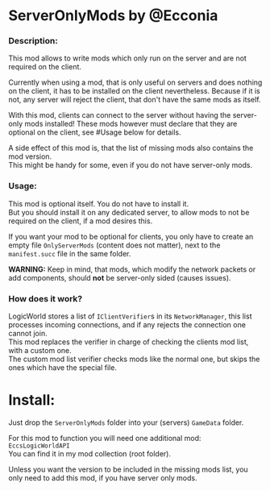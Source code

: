 # ServerOnlyMods by @Ecconia

### Description:

This mod allows to write mods which only run on the server and are not required on the client.

Currently when using a mod, that is only useful on servers and does nothing on the client, it has to be installed on the client nevertheless.
Because if it is not, any server will reject the client, that don't have the same mods as itself.

With this mod, clients can connect to the server without having the server-only mods installed!
These mods however must declare that they are optional on the client, see #Usage below for details.

A side effect of this mod is, that the list of missing mods also contains the mod version.\
This might be handy for some, even if you do not have server-only mods.

### Usage:

This mod is optional itself. You do not have to install it.\
But you should install it on any dedicated server, to allow mods to not be required on the client, if a mod desires this.

If you want your mod to be optional for clients, you only have to create an empty file `OnlyServerMods` (content does not matter), next to the `manifest.succ` file in the same folder.

**WARNING:** Keep in mind, that mods, which modify the network packets or add components, should **not** be server-only sided (causes issues).

### How does it work?

LogicWorld stores a list of `IClientVerifier`s in its `NetworkManager`, this list processes incoming connections, and if any rejects the connection one cannot join.\
This mod replaces the verifier in charge of checking the clients mod list, with a custom one.\
The custom mod list verifier checks mods like the normal one, but skips the ones which have the special file.

# Install:

Just drop the `ServerOnlyMods` folder into your (servers) `GameData` folder.

For this mod to function you will need one additional mod: `EccsLogicWorldAPI`\
You can find it in my mod collection (root folder).

Unless you want the version to be included in the missing mods list, you only need to add this mod, if you have server only mods.
